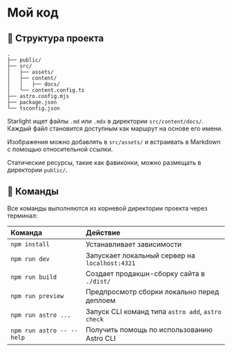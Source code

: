 # Мой код



## 🚀 Структура проекта

```
.
├── public/
├── src/
│   ├── assets/
│   ├── content/
│   │   ├── docs/
│   └── content.config.ts
├── astro.config.mjs
├── package.json
└── tsconfig.json
```

Starlight ищет файлы `.md` или `.mdx` в директории `src/content/docs/`. Каждый файл становится доступным как маршрут на основе его имени.

Изображения можно добавлять в `src/assets/` и встраивать в Markdown с помощью относительной ссылки.

Статические ресурсы, такие как фавиконки, можно размещать в директории `public/`.

## 🧞 Команды

Все команды выполняются из корневой директории проекта через терминал:

| Команда                   | Действие                                           |
| :------------------------ | :------------------------------------------------- |
| `npm install`             | Устанавливает зависимости                         |
| `npm run dev`             | Запускает локальный сервер на `localhost:4321`    |
| `npm run build`           | Создает продакшн-сборку сайта в `./dist/`         |
| `npm run preview`         | Предпросмотр сборки локально перед деплоем        |
| `npm run astro ...`       | Запуск CLI команд типа `astro add`, `astro check` |
| `npm run astro -- --help` | Получить помощь по использованию Astro CLI        |